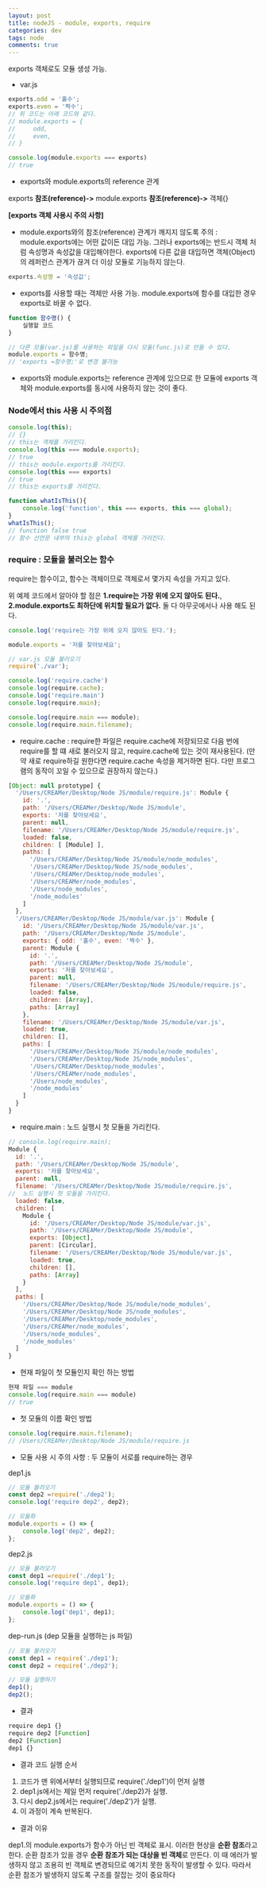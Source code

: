 ```yaml
---  
layout: post
title: nodeJS - module, exports, require
categories: dev
tags: node
comments: true
---
```


exports 객체로도 모듈 생성 가능.

- var.js

```javascript
exports.odd = '홀수';
exports.even = '짝수';
// 위 코드는 아래 코드와 같다.
// module.exports = {
//     odd,
//     even,
// }

console.log(module.exports === exports)
// true
```

- exports와 module.exports의 reference 관계

exports **참조(reference)->**  module.exports **참조(reference)->** 객체{}

**[exports 객체 사용시 주의 사항]**
- module.exports와의 참조(reference) 관계가 깨지지 않도록 주의 : module.exports에는 어떤 값이든 대입 가능. 그러나 exports에는 반드시 객체 처럼 속성명과 속성값을 대입해야한다. exports에 다른 값을 대입하면 객체(Object)의 레퍼런스 관계가 끊겨 더 이상 모듈로 기능하지 않는다.

```javascript
exports.속성명 = '속성값';
```

- exports를 사용할 때는 객체만 사용 가능. module.exports에 함수를 대입한 경우 exports로 바꿀 수 없다.

```javascript
function 함수명() {
    실행할 코드
}

// 다른 모듈(var.js)를 사용하는 파일을 다시 모듈(func.js)로 만들 수 있다.
module.exports = 함수명;
// 'exports =함수명;'로 변경 불가능
```

- exports와 module.exports는 reference 관계에 있으므로 한 모듈에 exports 객체와 module.exports를 동시에 사용하지 않는 것이 좋다.

### Node에서 this 사용 시 주의점

```javascript
console.log(this);
// {}
// this는 객체를 가리킨다.
console.log(this === module.exports);
// true
// this는 module.exports를 가리킨다.
console.log(this === exports)
// true
// this는 exports를 가리킨다.

function whatIsThis(){
    console.log('function', this === exports, this === global);
}
whatIsThis();
// function false true
// 함수 선언문 내부의 this는 global 객체를 가리킨다.
```

### require : 모듈을 불러오는 함수
require는 함수이고, 함수는 객체이므로 객체로서 몇가지 속성을 가지고 있다. 

위 예제 코드에서 알아야 할 점은 **1.require는 가장 위에 오지 않아도 된다.**, **2.module.exports도 최하단에 위치할 필요가 없다.** 둘 다 아무곳에서나 사용 해도 된다.

```javascript
console.log('require는 가장 위에 오지 않아도 된다.');

module.exports = '저를 찾아보세요';

// var.js 모듈 불러오기
require('./var');

console.log('require.cache')
console.log(require.cache);
console.log('require.main')
console.log(require.main);

console.log(require.main === module);
console.log(require.main.filename);
```

- require.cache : require한 파일은 require.cache에 저장되므로 다음 번에 require를 할 떄 새로 불러오지 않고, require.cache에 있는 것이 재사용된다. (만약 새로 require하길 원한다면 require.cache 속성을 제거하면 된다. 다만 프로그램의 동작이 꼬일 수 있으므로 권장하지 않는다.)

```javascript
[Object: null prototype] {
  '/Users/CREAMer/Desktop/Node JS/module/require.js': Module {
    id: '.',
    path: '/Users/CREAMer/Desktop/Node JS/module',
    exports: '저를 찾아보세요',
    parent: null,
    filename: '/Users/CREAMer/Desktop/Node JS/module/require.js',
    loaded: false,
    children: [ [Module] ],
    paths: [
      '/Users/CREAMer/Desktop/Node JS/module/node_modules',
      '/Users/CREAMer/Desktop/Node JS/node_modules',
      '/Users/CREAMer/Desktop/node_modules',
      '/Users/CREAMer/node_modules',
      '/Users/node_modules',
      '/node_modules'
    ]
  },
  '/Users/CREAMer/Desktop/Node JS/module/var.js': Module {
    id: '/Users/CREAMer/Desktop/Node JS/module/var.js',
    path: '/Users/CREAMer/Desktop/Node JS/module',
    exports: { odd: '홀수', even: '짝수' },
    parent: Module {
      id: '.',
      path: '/Users/CREAMer/Desktop/Node JS/module',
      exports: '저를 찾아보세요',
      parent: null,
      filename: '/Users/CREAMer/Desktop/Node JS/module/require.js',
      loaded: false,
      children: [Array],
      paths: [Array]
    },
    filename: '/Users/CREAMer/Desktop/Node JS/module/var.js',
    loaded: true,
    children: [],
    paths: [
      '/Users/CREAMer/Desktop/Node JS/module/node_modules',
      '/Users/CREAMer/Desktop/Node JS/node_modules',
      '/Users/CREAMer/Desktop/node_modules',
      '/Users/CREAMer/node_modules',
      '/Users/node_modules',
      '/node_modules'
    ]
  }
}
```

- require.main : 노드 실행시 첫 모듈을 가리킨다. 

```javascript
// console.log(require.main);
Module {
  id: '.',
  path: '/Users/CREAMer/Desktop/Node JS/module',
  exports: '저를 찾아보세요',
  parent: null,
  filename: '/Users/CREAMer/Desktop/Node JS/module/require.js',
//  노드 실행시 첫 모듈을 가리킨다. 
  loaded: false,
  children: [
    Module {
      id: '/Users/CREAMer/Desktop/Node JS/module/var.js',
      path: '/Users/CREAMer/Desktop/Node JS/module',
      exports: [Object],
      parent: [Circular],
      filename: '/Users/CREAMer/Desktop/Node JS/module/var.js',
      loaded: true,
      children: [],
      paths: [Array]
    }
  ],
  paths: [
    '/Users/CREAMer/Desktop/Node JS/module/node_modules',
    '/Users/CREAMer/Desktop/Node JS/node_modules',
    '/Users/CREAMer/Desktop/node_modules',
    '/Users/CREAMer/node_modules',
    '/Users/node_modules',
    '/node_modules'
  ]
}
```

- 현재 파일이 첫 모듈인지 확인 하는 방법

```javascript
현재 파일 === module
console.log(require.main === module)
// true

```

- 첫 모듈의 이름 확인 방법

```javascript
console.log(require.main.filename);
// /Users/CREAMer/Desktop/Node JS/module/require.js
```

- 모듈 사용 시 주의 사항 : 두 모듈이 서로를 require하는 경우

dep1.js

```javascript
// 모듈 불러오기
const dep2 =require('./dep2');
console.log('require dep2', dep2);

// 모듈화
module.exports = () => {
    console.log('dep2', dep2);
};
```

dep2.js

```javascript
// 모듈 불러오기
const dep1 =require('./dep1');
console.log('require dep1', dep1);

// 모듈화
module.exports = () => {
    console.log('dep1', dep1);
};
```

dep-run.js (dep 모듈을 실행하는 js 파일)

```javascript
// 모듈 불러오기
const dep1 = require('./dep1');
const dep2 = require('./dep2');

// 모듈 실행하기
dep1();
dep2();
```

- 결과

```javascript
require dep1 {}
require dep2 [Function]
dep2 [Function]
dep1 {}
```

- 결과 코드 실행 순서

1. 코드가 맨 위에서부터 실행되므로 require('./dep1')이 먼저 실행
2. dep1.js에서는 제일 먼저 require('./dep2)가 실행. 
3. 다시 dep2.js에서는 require('./dep2')가 실행. 
4. 이 과정이 계속 반복된다.

- 결과 이유

dep1.의 module.exports가 함수가 아닌 빈 객체로 표시. 이러한 현상을 **순환 참조**라고한다. 순환 참조가 있을 경우 **순환 참조가 되는 대상을 빈 객체**로 만든다. 이 때 에러가 발생하지 않고 조용히 빈 객체로 변경되므로 예기치 못한 동작이 발생할 수 있다. 따라서 순환 참조가 발생하지 않도록 구조를 잘잡는 것이 중요하다
